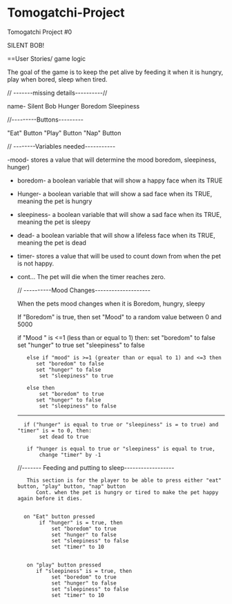 # Tomogatchi-Project

Tomogatchi Project #0

SILENT BOB!

==User Stories/ game logic

The goal of the game is to keep the pet alive by feeding it when it is hungry, play when bored, sleep when tired.

// -------missing details----------//

name- Silent Bob
Hunger
Boredom
Sleepiness

//---------Buttons---------

"Eat" Button
"Play" Button
"Nap" Button

// --------Variables needed-----------

-mood- stores a value that will determine the mood boredom, sleepiness, hunger)

- boredom- a boolean variable that will show a happy face when its TRUE
- Hunger- a boolean variable that will show a sad face when its TRUE, meaning the pet is hungry
- sleepiness- a boolean variable that will show a sad face when its TRUE, meaning the pet is sleepy
- dead- a boolean variable that will show a lifeless face when its TRUE, meaning the pet is dead
- timer- stores a value that will be used to count down from when the pet is not happy.
- cont... The pet will die when the timer reaches zero.

  // ----------Mood Changes--------------------

  When the pets mood changes when it is Boredom, hungry, sleepy

  If "Boredom" is true, then set "Mood" to a random value between 0 and 5000

  if "Mood " is <=1 (less than or equal to 1) then:
  set "boredom" to false
  set "hunger" to true
  set "sleepiness" to false

         else if "mood" is >=1 (greater than or equal to 1) and <=3 then
            set "boredom" to false
            set "hunger" to false
             set "sleepiness" to true

         else then
             set "boredom" to true
            set "hunger" to false
             set "sleepiness" to false

  ***

        if ("hunger" is equal to true or "sleepiness" is = to true) and "timer" is = to 0, then:
             set dead to true

         if "hunger is equal to true or "sleepiness" is equal to true,
             change "timer" by -1



  //------- Feeding and putting to sleep------------------

         This section is for the player to be able to press either "eat" button, "play" button, "nap" button
            Cont. when the pet is hungry or tired to make the pet happy again before it dies.


        on "Eat" button pressed
             if "hunger" is = true, then
                 set "boredom" to true
                 set "hunger" to false
                 set "sleepiness" to false
                 set "timer" to 10


         on "play" button pressed
            if "sleepiness" is = true, then
                 set "boredom" to true
                 set "hunger" to false
                 set "sleepiness" to false
                 set "timer" to 10
